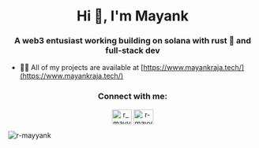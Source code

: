<h1 align="center">Hi 👋, I'm Mayank</h1>
<h3 align="center">A web3 entusiast working building on solana with rust 🦀 and full-stack dev</h3>

- 👨‍💻 All of my projects are available at [https://www.mayankraja.tech/](https://www.mayankraja.tech/)

<h3 align="center">Connect with me:</h3>
<p align="center">
<a href="https://x.com/r_mayyank" target="blank"><img align="center" src="https://uxwing.com/wp-content/themes/uxwing/download/brands-and-social-media/x-social-media-round-icon.png" alt="r_mayynk" height="30" width="40" /></a>
<a href="https://linkedin.com/in/r-mayyank" target="blank"><img align="center" src="https://raw.githubusercontent.com/rahuldkjain/github-profile-readme-generator/master/src/images/icons/Social/linked-in-alt.svg" alt="r-mayyank" height="30" width="40" /></a>
</p>

<p><img align="center" src="https://github-readme-streak-stats.herokuapp.com/?user=r-mayyank&" alt="r-mayyank" /></p>

